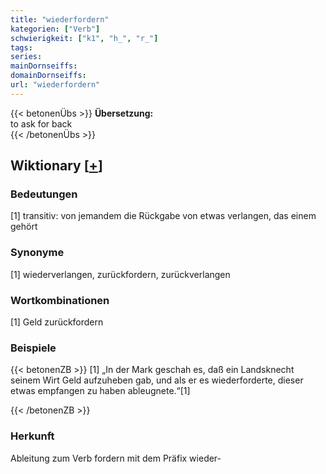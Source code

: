 ```yaml
---
title: "wiederfordern"
kategorien: ["Verb"]
schwierigkeit: ["k1", "h_", "r_"]
tags:
series:
mainDornseiffs:
domainDornseiffs:
url: "wiederfordern"
---
```


{{< betonenÜbs >}}
**Übersetzung:**  
to ask for  back  
{{< /betonenÜbs >}}

## Wiktionary [[+](https://de.wiktionary.org/wiki/wiederfordern)]

### Bedeutungen
[1] transitiv: von jemandem die Rückgabe von etwas verlangen, das einem gehört  

### Synonyme
[1] wiederverlangen, zurückfordern, zurückverlangen  

### Wortkombinationen
[1] Geld zurückfordern  

### Beispiele
{{< betonenZB >}}
[1] „In der Mark geschah es, daß ein Landsknecht seinem Wirt Geld aufzuheben gab, und als er es wiederforderte, dieser etwas empfangen zu haben ableugnete.“[1]  

{{< /betonenZB >}}
### Herkunft
Ableitung zum Verb fordern mit dem Präfix wieder-  


